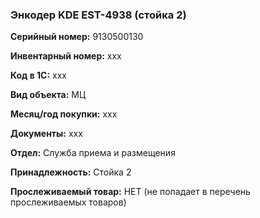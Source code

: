 ### Энкодер KDE EST-4938 (стойка 2) </br>

**Серийный номер:** 9130500130</br>

**Инвентарный номер:** xxx </br>

**Код в 1С:** xxx </br> 

**Вид объекта:** МЦ

**Месяц/год покупки:** xxx </br>

**Документы:** xxx </br>

**Отдел:** Служба приема и размещения </br>

**Принадлежность:** Стойка 2</br>

**Прослеживаемый товар:** НЕТ (не попадает в перечень прослеживаемых товаров)
